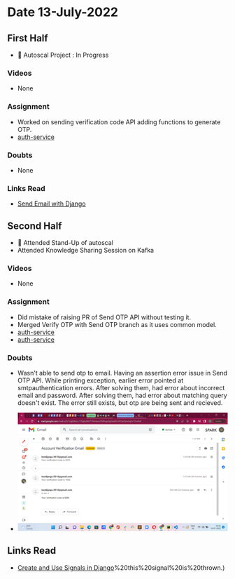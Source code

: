 # Date 13-July-2022

## First Half

- 🔄 Autoscal Project : In Progress

### Videos

- None

### Assignment

- Worked on sending verification code API adding functions to generate OTP.
- [auth-service](https://github.com/autoscal-SP18/auth-service/tree/AUT-17-api-send-verification-code)

### Doubts

- None

### Links Read

- [Send Email with Django](https://www.sitepoint.com/django-send-email/)

## Second Half

- 🔄 Attended Stand-Up of autoscal
- Attended Knowledge Sharing Session on Kafka

### Videos

- None

### Assignment

- Did mistake of raising PR of Send OTP API without testing it.
- Merged Verify OTP with Send OTP branch as it uses common model.
- [auth-service](https://github.com/autoscal-SP18/auth-service/tree/AUT-17-api-send-verification-code)
- [auth-service](https://github.com/autoscal-SP18/auth-service/tree/AUT-18-api-verify-otp)

### Doubts

- Wasn't able to send otp to email. Having an assertion error issue in Send OTP API. While printing exception, earlier error pointed at smtpauthentication errors. After solving them, had error about incorrect email and password. After solving them, had error about matching query doesn't exist.
  The error still exists, but otp are being sent and recieved.

- ![Alt text](OTP-Email.png?raw="True")

## Links Read

- [Create and Use Signals in Django](<https://www.geeksforgeeks.org/how-to-create-and-use-signals-in-django/#:~:text=There%20are%203%20types%20of,()>)%20this%20signal%20is%20thrown.)
